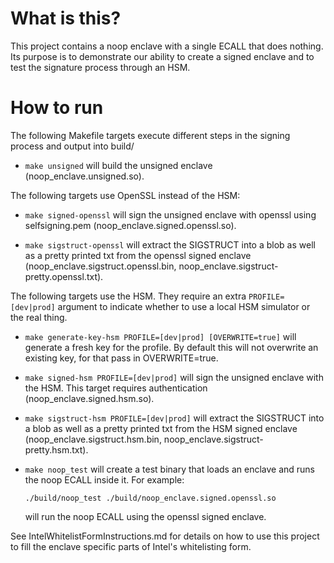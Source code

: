 What is this?
===

This project contains a noop enclave with a single ECALL that does
nothing. Its purpose is to demonstrate our ability to create a signed
enclave and to test the signature process through an HSM.

How to run
===

The following Makefile targets execute different steps in the signing process and output into build/


* `make unsigned` will build the unsigned enclave (noop\_enclave.unsigned.so).


The following targets use OpenSSL instead of the HSM:

* `make signed-openssl` will sign the unsigned enclave with openssl using selfsigning.pem (noop\_enclave.signed.openssl.so).

* `make sigstruct-openssl` will extract the SIGSTRUCT into a blob as well as a pretty printed txt from the openssl signed enclave (noop\_enclave.sigstruct.openssl.bin, noop\_enclave.sigstruct-pretty.openssl.txt).


The following targets use the HSM. They require an extra `PROFILE=[dev|prod]` argument to indicate whether to use a local HSM simulator or the real thing.

* `make generate-key-hsm PROFILE=[dev|prod] [OVERWRITE=true]` will generate a fresh key for the profile. By default this will not overwrite an existing key, for that pass in OVERWRITE=true.

* `make signed-hsm PROFILE=[dev|prod]` will sign the unsigned enclave with the HSM. This target requires authentication (noop\_enclave.signed.hsm.so).

* `make sigstruct-hsm PROFILE=[dev|prod]` will extract the SIGSTRUCT into a blob as well as a pretty printed txt from the HSM signed enclave (noop\_enclave.sigstruct.hsm.bin, noop\_enclave.sigstruct-pretty.hsm.txt).


* `make noop_test` will create a test binary that loads an enclave and runs the noop ECALL inside it. For example:

  `./build/noop_test ./build/noop_enclave.signed.openssl.so`

  will run the noop ECALL using the openssl signed enclave.


See IntelWhitelistFormInstructions.md for details on how to use this
project to fill the enclave specific parts of Intel's whitelisting form.

